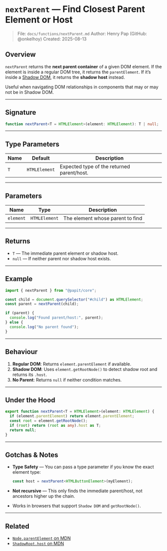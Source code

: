 # `nextParent` — Find Closest Parent Element or Host

> File: `docs/functions/nextParent.md`
> Author: Henry Pap (GitHub: @onkelhoy)
> Created: 2025-08-13

## Overview

`nextParent` returns the **next parent container** of a given DOM element.
If the element is inside a regular DOM tree, it returns the `parentElement`.
If it’s inside a [Shadow DOM](https://developer.mozilla.org/en-US/docs/Web/Web_Components/Using_shadow_DOM), it returns the **shadow host** instead.

Useful when navigating DOM relationships in components that may or may not be in Shadow DOM.

---

## Signature

```ts
function nextParent<T = HTMLElement>(element: HTMLElement): T | null;
```

---

## Type Parameters

| Name | Default       | Description                                |
| ---- | ------------- | ------------------------------------------ |
| `T`  | `HTMLElement` | Expected type of the returned parent/host. |

---

## Parameters

| Name      | Type          | Description                      |
| --------- | ------------- | -------------------------------- |
| `element` | `HTMLElement` | The element whose parent to find |

---

## Returns

- `T` — The immediate parent element or shadow host.
- `null` — If neither parent nor shadow host exists.

---

## Example

```ts
import { nextParent } from "@papit/core";

const child = document.querySelector("#child") as HTMLElement;
const parent = nextParent(child);

if (parent) {
  console.log("Found parent/host:", parent);
} else {
  console.log("No parent found");
}
```

---

## Behaviour

1. **Regular DOM**: Returns `element.parentElement` if available.
2. **Shadow DOM**: Uses `element.getRootNode()` to detect shadow root and returns its `.host`.
3. **No Parent**: Returns `null` if neither condition matches.

---

## Under the Hood

```ts
export function nextParent<T = HTMLElement>(element: HTMLElement) {
  if (element.parentElement) return element.parentElement;
  const root = element.getRootNode();
  if (root) return (root as any).host as T;
  return null;
}
```

---

## Gotchas & Notes

- **Type Safety** — You can pass a type parameter if you know the exact element type:

  ```ts
  const host = nextParent<HTMLButtonElement>(myElement);
  ```

- **Not recursive** — This only finds the immediate parent/host, not ancestors higher up the chain.
- Works in browsers that support `Shadow DOM` and `getRootNode()`.

---

## Related

- [`Node.parentElement` on MDN](https://developer.mozilla.org/en-US/docs/Web/API/Node/parentElement)
- [`ShadowRoot.host` on MDN](https://developer.mozilla.org/en-US/docs/Web/API/ShadowRoot/host)
